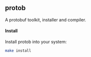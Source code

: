 protob
------

A protobuf toolkit, installer and compiler.

#### Install

Install protob into your system:
```bash
make install
```
